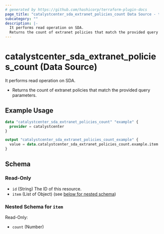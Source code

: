 ```yaml
---
# generated by https://github.com/hashicorp/terraform-plugin-docs
page_title: "catalystcenter_sda_extranet_policies_count Data Source - terraform-provider-catalystcenter"
subcategory: ""
description: |-
  It performs read operation on SDA.
  Returns the count of extranet policies that match the provided query parameters.
---
```


# catalystcenter_sda_extranet_policies_count (Data Source)

It performs read operation on SDA.

- Returns the count of extranet policies that match the provided query parameters.

## Example Usage

```terraform
data "catalystcenter_sda_extranet_policies_count" "example" {
  provider = catalystcenter
}

output "catalystcenter_sda_extranet_policies_count_example" {
  value = data.catalystcenter_sda_extranet_policies_count.example.item
}
```

<!-- schema generated by tfplugindocs -->
## Schema

### Read-Only

- `id` (String) The ID of this resource.
- `item` (List of Object) (see [below for nested schema](#nestedatt--item))

<a id="nestedatt--item"></a>
### Nested Schema for `item`

Read-Only:

- `count` (Number)

